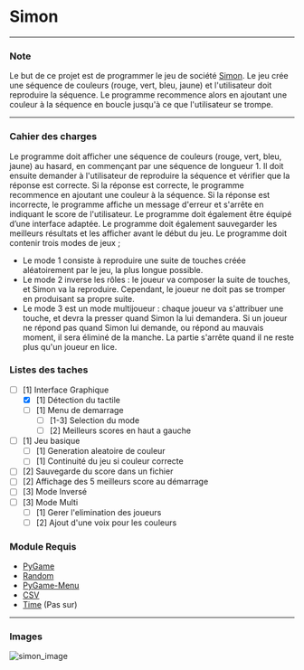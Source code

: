 # Simon

---

### Note

Le but de ce projet est de programmer le jeu de société [Simon](<https://fr.wikipedia.org/wiki/Simon_(jeu)>). Le jeu crée une séquence de couleurs (rouge, vert, bleu, jaune) et l'utilisateur doit reproduire la séquence. Le programme recommence alors en ajoutant une couleur à la séquence en boucle jusqu'à ce que l'utilisateur se trompe.

---

### Cahier des charges

Le programme doit afficher une séquence de couleurs (rouge, vert, bleu, jaune) au hasard, en commençant par une séquence de longueur 1. Il doit ensuite demander à l'utilisateur de reproduire la séquence et vérifier que la réponse est correcte. Si la réponse est correcte, le programme recommence en ajoutant une couleur à la séquence. Si la réponse est incorrecte, le programme affiche un message d'erreur et s'arrête en indiquant le score de l'utilisateur. Le programme doit également être équipé d’une interface adaptée. Le programme doit également sauvegarder les meilleurs résultats et les afficher avant le début du jeu.
Le programme doit contenir trois modes de jeux ;

- Le mode 1 consiste à reproduire une suite de touches créée aléatoirement par le jeu, la plus longue possible.
- Le mode 2 inverse les rôles : le joueur va composer la suite de touches, et Simon va la reproduire. Cependant, le joueur ne doit pas se tromper en produisant sa propre suite.
- Le mode 3 est un mode multijoueur : chaque joueur va s'attribuer une touche, et devra la presser quand Simon la lui demandera. Si un joueur ne répond pas quand Simon lui demande, ou répond au mauvais moment, il sera éliminé de la manche. La partie s'arrête quand il ne reste plus qu'un joueur en lice.

### Listes des taches

- [ ] [1] Interface Graphique
  - [x] [1] Détection du tactile
  - [ ] [1] Menu de demarrage
    - [ ] [1-3] Selection du mode
    - [ ] [2] Meilleurs scores en haut a gauche
- [ ] [1] Jeu basique
  - [ ] [1] Generation aleatoire de couleur
  - [ ] [1] Continuité du jeu si couleur correcte
- [ ] [2] Sauvegarde du score dans un fichier
- [ ] [2] Affichage des 5 meilleurs score au démarrage
- [ ] [3] Mode Inversé
- [ ] [3] Mode Multi
  - [ ] [1] Gerer l'elimination des joueurs
  - [ ] [2] Ajout d'une voix pour les couleurs

### Module Requis

- [PyGame](https://www.pygame.org/docs)
- [Random](https://docs.python.org/3/library/random.html)
- [PyGame-Menu](https://pygame-menu.readthedocs.io/en/4.4.2/index.html)
- [CSV]()
- [Time]() (Pas sur)

---

### Images

![simon_image](https://external-content.duckduckgo.com/iu/?u=https%3A%2F%2Fwww.clubjouet.com%2FPREXTRA%2Fdocs%2F7011897.jpg&f=1&nofb=1&ipt=2d3332d18eacbd81d9786dec11751352833608d4af6d810ad0dbb5f394b66ea1&ipo=images "Juste une image du jeu.")
